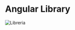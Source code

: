 <!-- classes: prueba-a-intro -->

# Angular Library

![Libreria][library]

[library]: http://localhost:5000/images/prueba-library.png
